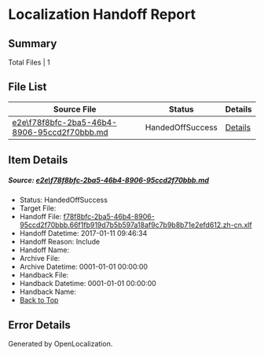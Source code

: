 # <a name='report-top'></a> Localization Handoff Report

## Summary
 Total Files | 1

## File List
 Source File | Status | Details 
 ----------- | ------ | ------- 
 [e2e\f78f8bfc-2ba5-46b4-8906-95ccd2f70bbb.md](https://github.com/OpenLocalizationTestOrg/ol-test0/blob/1e82c50d9dda19c988ef233c288f9fb44132f6b9/e2e/f78f8bfc-2ba5-46b4-8906-95ccd2f70bbb.md) | HandedOffSuccess | [Details](#931d48f8dc637112871a60d903a3f07c6241851f8)

## Item Details
##### <a name='931d48f8dc637112871a60d903a3f07c6241851f8'></a> Source: [e2e\f78f8bfc-2ba5-46b4-8906-95ccd2f70bbb.md](https://github.com/OpenLocalizationTestOrg/ol-test0/blob/1e82c50d9dda19c988ef233c288f9fb44132f6b9/e2e/f78f8bfc-2ba5-46b4-8906-95ccd2f70bbb.md)
* Status: HandedOffSuccess
* Target File: 
* Handoff File: [f78f8bfc-2ba5-46b4-8906-95ccd2f70bbb.66f1fb919d7b5b597a18af9c7b9b8b71e2efd612.zh-cn.xlf](https://github.com/OpenLocalizationTestOrg/ol-test0-handoff/blob/e17ac38182bd2d27acd46ba417cd7f5a9fe90a58/ol-handoff/OpenLocalizationTestOrg/ol-test0-zhcn/shujia/ht/f78f8bfc-2ba5-46b4-8906-95ccd2f70bbb.66f1fb919d7b5b597a18af9c7b9b8b71e2efd612.zh-cn.xlf)
* Handoff Datetime: 2017-01-11 09:46:34
* Handoff Reason: Include
* Handoff Name: 
* Archive File: 
* Archive Datetime: 0001-01-01 00:00:00
* Handback File: 
* Handback Datetime: 0001-01-01 00:00:00
* Handback Name: 
* [Back to Top](#report-top)


## Error Details

Generated by OpenLocalization.
